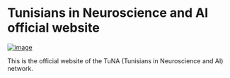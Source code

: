 # Tunisians in Neuroscience and AI official website

[![image](https://img.shields.io/badge/License-MIT-yellow.svg)](https://opensource.org/licenses/MIT)

This is the official website of the TuNA (Tunisians in Neuroscience and AI) network.
